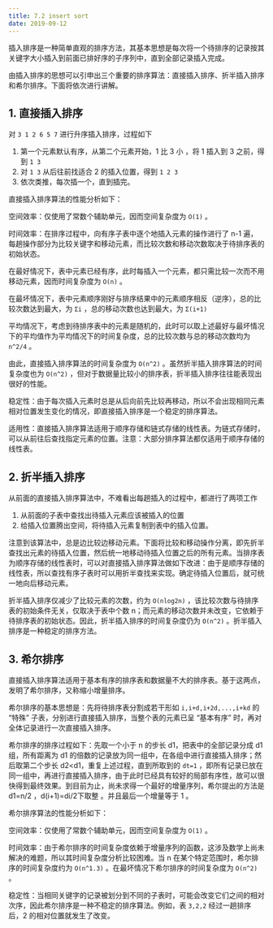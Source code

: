 ```yaml
---
title: 7.2 insert sort
date: 2019-09-12
---
```


插入排序是一种简单直观的排序方法，其基本思想是每次将一个待排序的记录按其关键字大小插入到前面已排好序的子序列中，直到全部记录插入完成。

由插入排序的思想可以引申出三个重要的排序算法：直接插入排序、折半插入排序和希尔排序。下面将依次进行讲解。

## 1. 直接插入排序

对 `3 1 2 6 5 7` 进行升序插入排序，过程如下

1. 第一个元素默认有序，从第二个元素开始，1 比 3 小 ，将 1 插入到 3 之前，得到 `1 3` 
2. 对 `1 3` 从后往前找适合 2 的插入位置，得到 `1 2 3` 
3. 依次类推，每次插一个，直到插完。

直接插入排序算法的性能分析如下：

空间效率：仅使用了常数个辅助单元，因而空间复杂度为 `O(1)` 。

时间效率：在排序过程中，向有序子表中逐个地插入元素的操作进行了 n-1 遍，每趟操作部分为比较关键字和移动元素，而比较次数和移动次数取决于待排序表的初始状态。

在最好情况下，表中元素已经有序，此时每插入一个元素，都只需比较一次而不用移动元素，因而时间复杂度为 `O(n)` 。

在最坏情况下，表中元素顺序刚好与排序结果中的元素顺序相反（逆序），总的比较次数达到最大，为 `Σi` ，总的移动次数也达到最大，为 `Σ(i+1)` 

平均情况下，考虑到待排序表中的元素是随机的，此时可以取上述最好与最坏情况下的平均值作为平均情况下的时间复杂度，总的比较次数与总的移动次数均为 `n^2/4` 。

由此，直接插入排序算法的时间复杂度为 `O(n^2)` 。虽然折半插入排序算法的时间复杂度也为 `O(n^2)` ，但对于数据量比较小的排序表，折半插入排序往往能表现出很好的性能。

稳定性：由于每次插入元素时总是从后向前先比较再移动，所以不会出现相同元素相对位置发生变化的情况，即直接插入排序是一个稳定的排序算法。

适用性：直接插入排序算法适用于顺序存储和链式存储的线性表。为链式存储时，可以从前往后查找指定元素的位置。注意：大部分排序算法都仅适用于顺序存储的线性表。

## 2. 折半插入排序

从前面的直接插入排序算法中，不难看出每趟插入的过程中，都进行了两项工作

1. 从前面的子表中查找出待插入元素应该被插入的位置
2. 给插入位置腾出空间，将待插入元素复制到表中的插入位置。

注意到该算法中，总是边比较边移动元素。下面将比较和移动操作分离，即先折半查找出元素的待插入位置，然后统一地移动待插入位置之后的所有元素。当排序表为顺序存储的线性表时，可以对直接插入排序算法做如下改进：由于是顺序存储的线性表，所以查找有序子表时可以用折半查找来实现。确定待插入位置后，就可统一地向后移动元素。

折半插入排序仅减少了比较元素的次数，约为 `O(nlog2n)` ，该比较次数与待排序表的初始条件无关，仅取决于表中个数 n；而元素的移动次数并未改变，它依赖于待排序表的初始状态。因此，折半插入排序的时间复杂度仍为 `O(n^2)` 。折半插入排序是一种稳定的排序方法。

## 3. 希尔排序

直接插入排序算法适用于基本有序的排序表和数据量不大的排序表。基于这两点，发明了希尔排序，又称缩小增量排序。

希尔排序的基本思想是：先将待排序表分割成若干形如 `i,i+d,i+2d,...,i+kd` 的 “特殊” 子表，分别进行直接插入排序，当整个表的元素已呈 “基本有序” 时，再对全体记录进行一次直接插入排序。

希尔排序的排序过程如下：先取一个小于 n 的步长 d1，把表中的全部记录分成 d1 组，所有距离为 d1 的倍数的记录放为同一组中，在各组中进行直接插入排序；然后取第二个步长 d2<d1，重复上述过程，直到所取到的 `dt=1` ，即所有记录已放在同一组中，再进行直接插入排序，由于此时已经具有较好的局部有序性，故可以很快得到最终效果。到目前为止，尚未求得一个最好的增量序列，希尔提出的方法是 d1=n/2 ，d(i+1)=di/2下取整 。并且最后一个增量等于 1 。

希尔排序算法的性能分析如下：

空间效率：仅使用了常数个辅助单元，因而空间复杂度为 `O(1)` 。

时间效率：由于希尔排序的时间复杂度依赖于增量序列的函数，这涉及数学上尚未解决的难题，所以其时间复杂度分析比较困难。当 n 在某个特定范围时，希尔排序的时间复杂度约为 `O(n^1.3)` 。在最坏情况下希尔排序的时间复杂度为 `O(n^2)` 。

稳定性：当相同关键字的记录被划分到不同的子表时，可能会改变它们之间的相对次序，因此希尔排序是一种不稳定的排序算法。例如，表 `3,2,2` 经过一趟排序后，2 的相对位置就发生了改变。